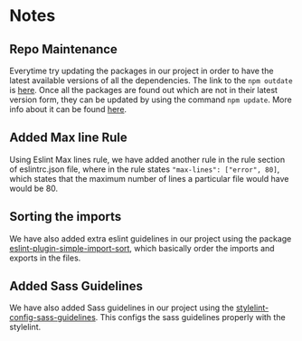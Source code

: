# Notes

## Repo Maintenance

Everytime try updating the packages in our project in order to have the latest available versions of all the dependencies. The link to the `npm outdate` is [here](https://docs.npmjs.com/cli/v7/commands/npm-outdated).
Once all the packages are found out which are not in their latest version form, they can be updated by using the command `npm update`. More info about it can be found [here](https://docs.npmjs.com/cli/v7/commands/npm-update).

## Added Max line Rule

Using Eslint Max lines rule, we have added another rule in the rule section of eslintrc.json file, where in the rule states `"max-lines": ["error", 80]`, which states that the maximum number of lines a particular file would have would be 80.

## Sorting the imports

We have also added extra eslint guidelines in our project using the package [eslint-plugin-simple-import-sort](https://github.com/lydell/eslint-plugin-simple-import-sort), which basically order the imports and exports in the files.

## Added Sass Guidelines

We have also added Sass guidelines in our project using the [stylelint-config-sass-guidelines](https://github.com/bjankord/stylelint-config-sass-guidelines). This configs the sass guidelines properly with the stylelint.
